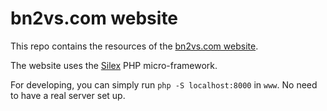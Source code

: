 # bn2vs.com website

This repo contains the resources of the [bn2vs.com website](http://bn2vs.com).

The website uses the [Silex](silex.sensiolabs.org/) PHP micro-framework.

For developing, you can simply run `php -S localhost:8000` in `www`. No need to have a real server
set up.
